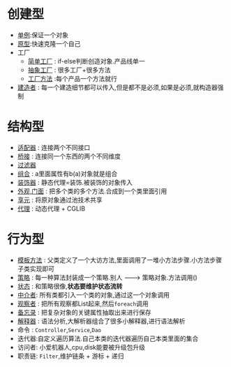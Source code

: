 # 创建型

- [单例](https://github.com/DragonChilde/interview-data/blob/main/%E8%AE%BE%E8%AE%A1%E6%A8%A1%E5%BC%8F/%E5%8D%95%E4%BE%8B%E6%A8%A1%E5%BC%8F.md):保证一个对象
- [原型](https://github.com/DragonChilde/interview-data/blob/main/%E8%AE%BE%E8%AE%A1%E6%A8%A1%E5%BC%8F/%E5%8E%9F%E5%9E%8B%E6%A8%A1%E5%BC%8F.md):快速克隆一个自己
- 工厂
  - [简单工厂](https://github.com/DragonChilde/interview-data/blob/main/%E8%AE%BE%E8%AE%A1%E6%A8%A1%E5%BC%8F/%E7%AE%80%E5%8D%95%E5%B7%A5%E5%8E%82.md) : if-else判断创造对象.产品线单一
  - [抽象工厂](https://github.com/DragonChilde/interview-data/blob/main/%E8%AE%BE%E8%AE%A1%E6%A8%A1%E5%BC%8F/%E6%8A%BD%E8%B1%A1%E5%B7%A5%E5%8E%82%20.md) : 很多工厂+很多方法
  - [工厂方法](https://github.com/DragonChilde/interview-data/blob/main/%E8%AE%BE%E8%AE%A1%E6%A8%A1%E5%BC%8F/%E5%B7%A5%E5%8E%82%E6%96%B9%E6%B3%95.md) :每个产品一个方法就行
- [建造者](https://github.com/DragonChilde/interview-data/blob/main/%E8%AE%BE%E8%AE%A1%E6%A8%A1%E5%BC%8F/%E5%BB%BA%E9%80%A0%E8%80%85%E6%A8%A1%E5%BC%8F.md) : 每一个建造细节都可以传入,但是都不是必须,如果是必须,就构造器强制

# 结构型

- [适配器](https://github.com/DragonChilde/interview-data/blob/main/%E8%AE%BE%E8%AE%A1%E6%A8%A1%E5%BC%8F/%E9%80%82%E9%85%8D%E5%99%A8%E6%A8%A1%E5%BC%8F.md) : 连接两个不同接口
- [桥接](https://github.com/DragonChilde/interview-data/blob/main/%E8%AE%BE%E8%AE%A1%E6%A8%A1%E5%BC%8F/%E6%A1%A5%E6%8E%A5%E6%A8%A1%E5%BC%8F.md) : 连接同一个东西的两个不同维度
- [过滤器](https://github.com/DragonChilde/interview-data/blob/main/%E8%AE%BE%E8%AE%A1%E6%A8%A1%E5%BC%8F/%E8%BF%87%E6%BB%A4%E5%99%A8%E6%A8%A1%E5%BC%8F.md)
- [组合](https://github.com/DragonChilde/interview-data/blob/main/%E8%AE%BE%E8%AE%A1%E6%A8%A1%E5%BC%8F/%E7%BB%84%E5%90%88%E6%A8%A1%E5%BC%8F.md) : a里面属性有b(a)对象就是组合
- [装饰器](https://github.com/DragonChilde/interview-data/blob/main/%E8%AE%BE%E8%AE%A1%E6%A8%A1%E5%BC%8F/%E8%A3%85%E9%A5%B0%E5%99%A8%E6%A8%A1%E5%BC%8F.md) : 静态代理=装饰.被装饰的对象传入
- [外观,门面](https://github.com/DragonChilde/interview-data/blob/main/%E8%AE%BE%E8%AE%A1%E6%A8%A1%E5%BC%8F/%E5%A4%96%E8%A7%82%E6%A8%A1%E5%BC%8F.md) : 把多个类的多个方法.合成到一个类里面引用 
- [享元](https://github.com/DragonChilde/interview-data/blob/main/%E8%AE%BE%E8%AE%A1%E6%A8%A1%E5%BC%8F/%E4%BA%AB%E5%85%83%E6%A8%A1%E5%BC%8F.md) : 将原对象通过池技术共享
- [代理](https://github.com/DragonChilde/interview-data/blob/main/%E8%AE%BE%E8%AE%A1%E6%A8%A1%E5%BC%8F/%E4%BB%A3%E7%90%86%E6%A8%A1%E5%BC%8F.md) : 动态代理 + CGLIB

# 行为型

- [模板方法](https://github.com/DragonChilde/interview-data/blob/main/%E8%AE%BE%E8%AE%A1%E6%A8%A1%E5%BC%8F/%E6%A8%A1%E6%9D%BF%E6%96%B9%E6%B3%95.md) : 父类定义了一个大访方法,里面调用了一堆小方法步骤.小方法步骤子类实现即可
- [策略](https://github.com/DragonChilde/interview-data/blob/main/%E8%AE%BE%E8%AE%A1%E6%A8%A1%E5%BC%8F/%E7%AD%96%E7%95%A5%E6%A8%A1%E5%BC%8F.md) : 每一种算法封装成一个策略.别人 ---> 策略对象.方法调用()
- [状态](https://github.com/DragonChilde/interview-data/blob/main/%E8%AE%BE%E8%AE%A1%E6%A8%A1%E5%BC%8F/%E7%8A%B6%E6%80%81%E6%A8%A1%E5%BC%8F.md) : 和策略很像,**状态要维护状态流转**
- [中介者](https://github.com/DragonChilde/interview-data/blob/main/%E8%AE%BE%E8%AE%A1%E6%A8%A1%E5%BC%8F/%E4%B8%AD%E4%BB%8B%E8%80%85%E6%A8%A1%E5%BC%8F.md): 所有类都引入一个类的对象,通过这一个对象调用
- [观察者](https://github.com/DragonChilde/interview-data/blob/main/%E8%AE%BE%E8%AE%A1%E6%A8%A1%E5%BC%8F/%E8%A7%82%E5%AF%9F%E8%80%85%E6%A8%A1%E5%BC%8F.md) : 把所有观察都List起来,然后`foreach`调用
- [备忘录](https://github.com/DragonChilde/interview-data/blob/main/%E8%AE%BE%E8%AE%A1%E6%A8%A1%E5%BC%8F/%E5%A4%87%E5%BF%98%E5%BD%95%E6%A8%A1%E5%BC%8F.md) : 把复杂对象的关键属性抽取出来进行保存
- [解释器](https://github.com/DragonChilde/interview-data/blob/main/%E8%AE%BE%E8%AE%A1%E6%A8%A1%E5%BC%8F/%E8%A7%A3%E9%87%8A%E5%99%A8%E6%A8%A1%E5%BC%8F.md) : 语法分析,大解析器组合了很多小解释器,进行语法解析
- 命令 : `Controller`,`Service`,`Dao`
- 迭代器:自定义遍历算法.自己本类的迭代器遍历自己本类里面的集合
- 访问者: 小爱机器人,cpu,disk能要被升级包升级
- 职责链: `Filter`,维护链条 + 游标 + 递归



